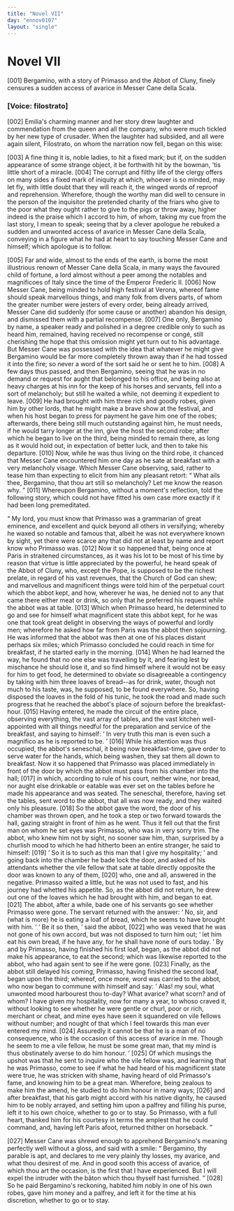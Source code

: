 ```yaml
---
title: "Novel VII"
day: "ennov0107"
layout: "single"
---
```

<div id="nov0107" type="novella" who="filostrato">
 <h1>
  Novel VII
 </h1>
 <argument>
  <p>
   <a name="p01070001">
    [001]
   </a>
   Bergamino, with a story of Primasso and the Abbot of
	Cluny, finely censures a sudden access of avarice in
	Messer Cane della Scala.
  </p>
 </argument>
 <p>
  <h3>
   [Voice: filostrato]
  </h3>
 </p>
 <div3 type="commentary" who="author">
  <p>
   <a name="p01070002">
    [002]
   </a>
   Emilia's
   charming manner and her story drew laughter and
      commendation from the queen and all the company, who were much
      tickled by her new type of crusader. When the laughter had subsided,
      and all were again silent, Filostrato, on whom the narration
      now fell, began on this wise:
  </p>
 </div3>
 <div3 type="commentary" who="filostrato">
  <p>
   <a name="p01070003">
    [003]
   </a>
   A fine thing it is, noble ladies, to hit a fixed mark; but
      if, on the sudden appearance of some strange object, it be forthwith
      hit by the bowman, 'tis little short of a miracle.
   <a name="p01070004">
    [004]
   </a>
   The
      corrupt and filthy life of the clergy offers on many sides a fixed
      mark of iniquity at which, whoever is so minded, may let fly, with
      little doubt that they will reach it, the winged words of reproof
      and reprehension. Wherefore, though the worthy man did well
      to censure in the person of the inquisitor the pretended charity of
      the friars who give to the poor what they ought rather to give to the
      pigs or throw away, higher indeed is the praise which I accord to
      him, of whom, taking my cue from the last story, I mean to speak;
      seeing that by a clever apologue he rebuked a sudden and unwonted
      access of avarice in Messer Cane della Scala, conveying in a figure
      what he had at heart to say touching Messer Cane and himself; which
      apologue is to follow.
  </p>
 </div3>
 <p>
  <a name="p01070005">
   [005]
  </a>
  Far and wide, almost to the ends of the earth, is borne the most
      illustrious renown of Messer Cane della Scala, in many ways the
      favoured child of fortune, a lord almost without a peer among the
      notables and magnificoes of Italy since the time of the Emperor
  Frederic II.
  <a name="p01070006">
   [006]
  </a>
  Now Messer Cane, being minded to hold high
      festival at Verona, whereof fame should speak marvellous things, and
      many folk from divers parts, of whom the greater number were jesters
      of every order, being already arrived, Messer Cane did suddenly (for
      some cause or another) abandon his design, and dismissed them with
      a partial recompense.
  <a name="p01070007">
   [007]
  </a>
  One only, Bergamino by name, a speaker
      ready and polished in a degree credible only to such as heard him,
      remained, having received no recompense or cong&eacute;, still cherishing
      the hope that this omission might yet turn out to his advantage.
      But Messer Cane was possessed with the idea that whatever he
      might give Bergamino would be far more completely thrown away
      than if he had tossed it into the fire; so never a word of the sort
      said he or sent he to him.
  <a name="p01070008">
   [008]
  </a>
  A few days thus passed, and then Bergamino,
      seeing that he was in no demand or request for aught that
      belonged to his office, and being also at heavy charges at his inn for
      the keep of his horses and servants, fell into a sort of melancholy;
      but still he waited a while, not deeming it expedient to leave.
  <a name="p01070009">
   [009]
  </a>
  He
      had brought with him three rich and goodly robes, given him by
      other lords, that he might make a brave show at the festival, and
      when his host began to press for payment he gave him one of the
      robes; afterwards, there being still much outstanding against him, he
      must needs, if he would tarry longer at the inn, give the host the
      second robe; after which he began to live on the third, being minded
      to remain there, as long as it would hold out, in expectation of better
      luck, and then to take his departure.
  <a name="p01070010">
   [010]
  </a>
  Now, while he was thus living
      on the third robe, it chanced that Messer Cane encountered him one
      day as he sate at breakfast with a very melancholy visage. Which
      Messer Cane observing, said, rather to tease him than expecting to
      elicit from him any pleasant retort:
  <q direct="unspecified">
   What ails thee, Bergamino,
	that thou art still so melancholy? Let me know the reason why.
  </q>
  <a name="p01070011">
   [011]
  </a>
  Whereupon Bergamino, without a moment's reflection, told the
      following story, which could not have fitted his own case more
      exactly if it had been long premeditated.
 </p>
 <p>
  <q direct="unspecified" type="novella">
   My lord, you must know that Primasso was a grammarian of great
	eminence, and excellent and quick beyond all others in versifying;
	whereby he waxed so notable and famous that, albeit he was not
	everywhere known by sight, yet there were scarce any that did not
	at least by name and report know who Primasso was.
   <a name="p01070012">
    [012]
   </a>
   Now it so
   happened that, being once at Paris in straitened circumstances, as
	it was his lot to be most of his time by reason that virtue is little
	appreciated by the powerful, he heard speak of the Abbot of Cluny,
	who, except the Pope, is supposed to be the richest prelate, in regard
	of his vast revenues, that the Church of God can shew; and marvellous
	and magnificent things were told him of the perpetual court
	which the abbot kept, and how, wherever he was, he denied not to
	any that came there either meat or drink, so only that he preferred
	his request while the abbot was at table.
   <a name="p01070013">
    [013]
   </a>
   Which when
	Primasso heard, he determined to go and see for himself what
	magnificent state this abbot kept, for he was one that took great
	delight in observing the ways of powerful and lordly men; wherefore
	he asked how far from Paris was the abbot then sojourning. He
	was informed that the abbot was then at one of his places distant
	perhaps six miles; which Primasso concluded he could reach in time
	for breakfast, if he started early in the morning.
   <a name="p01070014">
    [014]
   </a>
   When he had
	learned the way, he found that no one else was travelling by it, and
	fearing lest by mischance he should lose it, and so find himself where
	it would not be easy for him to get food, he determined to obviate so
	disagreeable a contingency by taking with him three loaves of bread--as
	for drink, water, though not much to his taste, was, he supposed,
	to be found everywhere. So, having disposed the loaves in the fold of
	his tunic, he took the road and made such progress that he reached
	the abbot's place of sojourn before the breakfast-hour.
   <a name="p01070015">
    [015]
   </a>
   Having
	entered, he made the circuit of the entire place, observing everything,
	the vast array of tables, and the vast kitchen well-appointed with all
	things needful for the preparation and service of the breakfast, and
	saying to himself:
   <q direct="unspecified" type="internalmonologue" who="primasso">
    In very truth this
	  man is even such a magnifico
	  as he is reported to be.
   </q>
   <a name="p01070016">
    [016]
   </a>
   While his attention was thus occupied,
	the abbot's seneschal, it being now breakfast-time, gave order to serve
	water for the hands, which being washen, they sat them all down to
	breakfast. Now it so happened that Primasso was placed immediately
	in front of the door by which the abbot must pass from his chamber
	into the hall;
   <a name="p01070017">
    [017]
   </a>
   in which, according to rule of his court, neither wine,
	nor bread, nor aught else drinkable or eatable was ever set on the
	tables before he made his appearance and was seated. The seneschal,
	therefore, having set the tables, sent word to the abbot, that all
	was now ready, and they waited only his pleasure.
   <a name="p01070018">
    [018]
   </a>
   So the abbot
   gave the word, the door of his chamber was thrown open, and he
	took a step or two forward towards the hall, gazing straight in front
	of him as he went. Thus it fell out that the first man on whom he
	set eyes was Primasso, who was in very sorry trim. The abbot, who
	knew him not by sight, no sooner saw him, than, surprised by a
	churlish mood to which he had hitherto been an entire stranger, he
	said to himself:
   <a name="p01070019">
    [019]
   </a>
   <q direct="unspecified" type="internalmonologue" who="abatecligni">
    So it is
	  to such as this man that I give my hospitality;
   </q>
   and going back into the chamber he bade lock the door, and
	asked of his attendants whether the vile fellow that sate at table
	directly opposite the door was known to any of them,
   <a name="p01070020">
    [020]
   </a>
   who, one and all,
	answered in the negative. Primasso waited a little, but he was not
	used to fast, and his journey had whetted his appetite. So, as the abbot
	did not return, he drew out one of the loaves which he had brought
	with him, and began to eat.
   <a name="p01070021">
    [021]
   </a>
   The abbot, after a while, bade one of
	his servants go see whether Primasso were gone. The servant
	returned with the answer:
   <q direct="unspecified">
    No, sir, and (what is more) he is
	  eating a loaf of bread, which he seems to have brought with him.
   </q>
   <q direct="unspecified" who="abatecligni">
    Be it so then,
   </q>
   said the abbot,
   <a name="p01070022">
    [022]
   </a>
   who was
	vexed that he was not gone
	of his own accord, but was not disposed to turn him out;
   <q direct="unspecified">
    let him
	  eat his own bread, if he have any, for he shall have none of ours today.
   </q>
   By and by Primasso, having finished his first loaf, began, as
	the abbot did not make his appearance, to eat the second; which was
	likewise reported to the abbot, who had again sent to see if he were
	gone.
   <a name="p01070023">
    [023]
   </a>
   Finally, as the abbot still delayed his coming, Primasso,
	having finished the second loaf, began upon the third; whereof, once
	more, word was carried to the abbot, who now began to commune
	with himself and say:
   <q direct="unspecified" who="abatecligni">
    Alas! my soul, what unwonted mood
	  harbourest thou to-day? What avarice? what scorn? and of whom?
	  I have given my hospitality, now for many a year, to whoso craved
	  it, without looking to see whether he were gentle or churl, poor or
	  rich, merchant or cheat, and mine eyes have seen it squandered on
	  vile fellows without number; and nought of that which I feel
	  towards this man ever entered my mind.
    <a name="p01070024">
     [024]
    </a>
    Assuredly it cannot be that
	  he is a man of no consequence, who is the occasion of this access of
	  avarice in me. Though he seem to me a vile fellow, he must be some
	  great man, that my mind is thus obstinately averse to do him honour.
   </q>
   <a name="p01070025">
    [025]
   </a>
   Of which musings the upshot was that he sent to inquire who the
	vile fellow was, and learning that he was Primasso, come to see if what
   he had heard of his magnificent state were true, he was stricken with
	shame, having heard of old Primasso's fame, and knowing him to be
	a great man. Wherefore, being zealous to make him the amend, he
	studied to do him honour in many ways;
   <a name="p01070026">
    [026]
   </a>
   and after breakfast, that
	his garb might accord with his native dignity, he caused him to be
	nobly arrayed, and setting him upon a palfrey and filling his purse,
	left it to his own choice, whether to go or to stay. So Primasso, with
	a full heart, thanked him for his courtesy in terms the amplest that
	he could command, and, having left Paris afoot, returned thither on
	horseback.
  </q>
 </p>
 <p>
  <a name="p01070027">
   [027]
  </a>
  Messer Cane was shrewd enough to apprehend Bergamino's
	meaning perfectly well without a gloss, and said with a smile:
  <q direct="unspecified">
   Bergamino, thy parable is apt, and declares to me very plainly
	  thy losses, my avarice, and what thou desirest of me. And in good
	  sooth this access of avarice, of which thou art the occasion, is the
	  first that I have experienced. But I will expel the intruder with
	  the
   b&acirc;ton
   which thou thyself hast furnished.
  </q>
  <a name="p01070028">
   [028]
  </a>
  So he paid Bergamino's
	reckoning, habited him nobly in one of his own robes, gave
	him money and a palfrey, and left it for the time at his discretion,
	whether to go or to stay.
 </p>
</div>